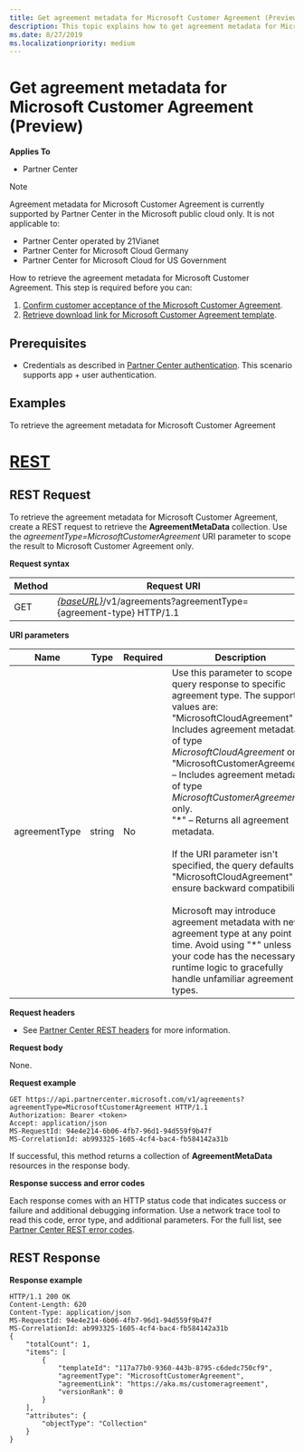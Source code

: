 ```yaml
---
title: Get agreement metadata for Microsoft Customer Agreement (Preview)
description: This topic explains how to get agreement metadata for Microsoft Customer Agreement.
ms.date: 8/27/2019
ms.localizationpriority: medium
---
```


# Get agreement metadata for Microsoft Customer Agreement (Preview)

**Applies To**

- Partner Center

> [!NOTE]
> Agreement metadata for Microsoft Customer Agreement is currently supported by Partner Center in the Microsoft public cloud only. It is not applicable to:
> - Partner Center operated by 21Vianet
> - Partner Center for Microsoft Cloud Germany
> - Partner Center for Microsoft Cloud for US Government

How to retrieve the agreement metadata for Microsoft Customer Agreement. This step is required before you can:
1. [Confirm customer acceptance of the Microsoft Customer Agreement](./confirm-customer-consent-customer-agreement.md).
2. [Retrieve download link for Microsoft Customer Agreement template](./download-customer-agreement-template.md).

## Prerequisites

- Credentials as described in [Partner Center authentication](./partner-center-authentication.md). This scenario supports app + user authentication.

## Examples

To retrieve the agreement metadata for Microsoft Customer Agreement

# [REST](#tab/rest)

## <span id="Request"/><span id="request"/><span id="REQUEST"/>REST Request

To retrieve the agreement metadata for Microsoft Customer Agreement, create a REST request to retrieve the **AgreementMetaData** collection. Use the *agreementType=MicrosoftCustomerAgreement* URI parameter to scope the result to Microsoft Customer Agreement only.

**Request syntax**

| Method | Request URI                                                         |
|--------|---------------------------------------------------------------------|
| GET    | [*\{baseURL\}*](partner-center-rest-urls.md)/v1/agreements?agreementType={agreement-type} HTTP/1.1 |

**URI parameters**

| Name                   | Type     | Required | Description                                                             |
|------------------------|----------|----------|-------------------------------------------------------------------------|
| agreementType | string | No | Use this parameter to scope the query response to specific agreement type. The supported values are:<br/> "MicrosoftCloudAgreement" – Includes agreement metadata of type *MicrosoftCloudAgreement* only.<br/> "MicrosoftCustomerAgreement" – Includes agreement metadata of type *MicrosoftCustomerAgreement* only.<br/> "\*" – Returns all agreement metadata.<br/><br/>If the URI parameter isn't specified, the query defaults to "MicrosoftCloudAgreement" to ensure backward compatibility.<br/><br/>Microsoft may introduce agreement metadata with new agreement type at any point in time. Avoid using "\*" unless your code has the necessary runtime logic to gracefully handle unfamiliar agreement types. |

**Request headers**

- See [Partner Center REST headers](headers.md) for more information.

**Request body**

None.

**Request example**

```http
GET https://api.partnercenter.microsoft.com/v1/agreements?agreementType=MicrosoftCustomerAgreement HTTP/1.1
Authorization: Bearer <token>
Accept: application/json
MS-RequestId: 94e4e214-6b06-4fb7-96d1-94d559f9b47f
MS-CorrelationId: ab993325-1605-4cf4-bac4-fb584142a31b
```

If successful, this method returns a collection of **AgreementMetaData** resources in the response body.

**Response success and error codes**

Each response comes with an HTTP status code that indicates success or failure and additional debugging information. Use a network trace tool to read this code, error type, and additional parameters. For the full list, see [Partner Center REST error codes](error-codes.md).

## <span id="Response"/><span id="response"/><span id="RESPONSE"/>REST Response

**Response example**

```http
HTTP/1.1 200 OK
Content-Length: 620
Content-Type: application/json
MS-RequestId: 94e4e214-6b06-4fb7-96d1-94d559f9b47f
MS-CorrelationId: ab993325-1605-4cf4-bac4-fb584142a31b
{
    "totalCount": 1,
    "items": [
        {
            "templateId": "117a77b0-9360-443b-8795-c6dedc750cf9",
            "agreementType": "MicrosoftCustomerAgreement",
            "agreementLink": "https://aka.ms/customeragreement",
            "versionRank": 0
        }
    ],
    "attributes": {
        "objectType": "Collection"
    }
}
```
